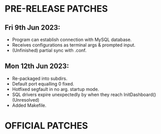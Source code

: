 # PRE-RELEASE PATCHES

## Fri 9th Jun 2023:
- Program can establish connection with MySQL database.
- Receives configurations as terminal args & prompted input.
- (Unfinished) partial sync with .conf.

## Mon 12th Jun 2023:
- Re-packaged into subdirs.
- Default port equalling 0 fixed.
- Hotfixed segfault in no arg. startup mode.
- SQL drivers expire unexpectedly by when they reach InitDashboard() (Unresolved)
- Added Makefile.

# OFFICIAL PATCHES